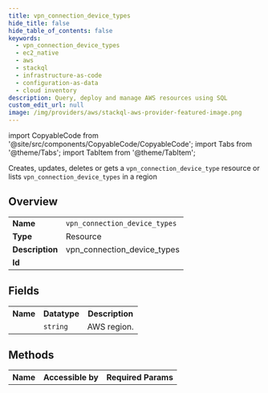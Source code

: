 ```yaml
---
title: vpn_connection_device_types
hide_title: false
hide_table_of_contents: false
keywords:
  - vpn_connection_device_types
  - ec2_native
  - aws
  - stackql
  - infrastructure-as-code
  - configuration-as-data
  - cloud inventory
description: Query, deploy and manage AWS resources using SQL
custom_edit_url: null
image: /img/providers/aws/stackql-aws-provider-featured-image.png
---
```


import CopyableCode from '@site/src/components/CopyableCode/CopyableCode';
import Tabs from '@theme/Tabs';
import TabItem from '@theme/TabItem';

Creates, updates, deletes or gets a <code>vpn_connection_device_type</code> resource or lists <code>vpn_connection_device_types</code> in a region

## Overview
<table><tbody>
<tr><td><b>Name</b></td><td><code>vpn_connection_device_types</code></td></tr>
<tr><td><b>Type</b></td><td>Resource</td></tr>
<tr><td><b>Description</b></td><td>vpn_connection_device_types</td></tr>
<tr><td><b>Id</b></td><td><CopyableCode code="aws.ec2_native.vpn_connection_device_types" /></td></tr>
</tbody></table>

## Fields
<table><tbody><tr><th>Name</th><th>Datatype</th><th>Description</th></tr><tr><td><CopyableCode code="region" /></td><td><code>string</code></td><td>AWS region.</td></tr>
</tbody></table>

## Methods

<table><tbody>
  <tr>
    <th>Name</th>
    <th>Accessible by</th>
    <th>Required Params</th>
  </tr>
</tbody></table>






